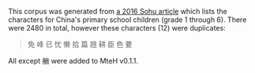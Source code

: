 This corpus was generated from [a 2016 Sohu article](https://www.sohu.com/a/62481121_101008) which lists the characters for China's primary school children (grade 1 through 6).  There were 2480 in total, however these characters (12) were duplicates:

> 免 峰 已 忧 懒 拾 篇 翘 耕 臣 色 要

All except 艄 were added to MteH v0.1.1.
